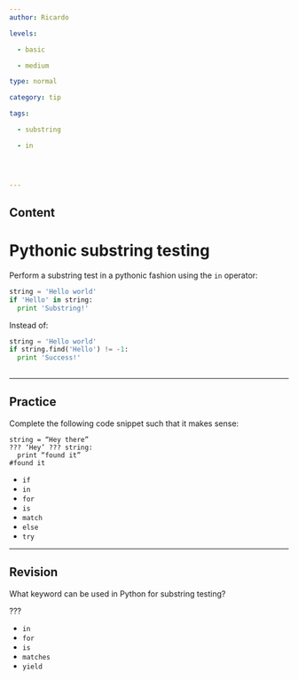 ```yaml
---
author: Ricardo

levels:

  - basic

  - medium

type: normal

category: tip

tags:

  - substring

  - in




---
```

## Content
# Pythonic substring testing

Perform a substring test in a pythonic fashion using the `in` operator:
 

```python
string = 'Hello world'
if 'Hello' in string:
  print 'Substring!'
```

Instead of:


```python 
string = 'Hello world'
if string.find('Hello') != -1:
  print 'Success!'
   
```

---
## Practice

Complete the following code snippet such that it makes sense:
```
string = “Hey there”
??? ‘Hey’ ??? string:
  print “found it”
#found it
```

* `if` 
* `in` 
* `for` 
* `is` 
* `match` 
* `else` 
* `try`

---
## Revision

What keyword can be used in Python for substring testing?

???


* `in` 
* `for` 
* `is` 
* `matches` 
* `yield`

